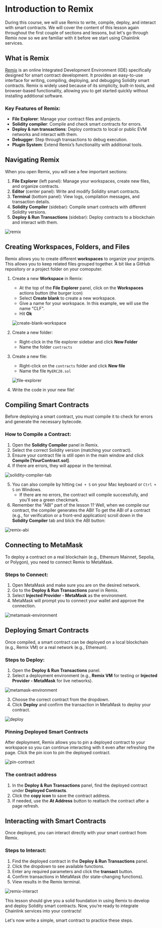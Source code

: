 # Introduction to Remix

During this course, we will use Remix to write, compile, deploy, and interact with smart contracts. We will cover the content of this lesson again throughout the first couple of sections and lessons, but let's go through Remix now so we are familiar with it before we start using Chainlink services.

## What is Remix

[Remix](https://remix.ethereum.org/) is an online Integrated Development Environment (IDE) specifically designed for smart contract development. It provides an easy-to-use interface for writing, compiling, deploying, and debugging Solidity smart contracts. Remix is widely used because of its simplicity, built-in tools, and browser-based functionality, allowing you to get started quickly without installing additional software.

### Key Features of Remix:

- **File Explorer**: Manage your contract files and projects.
- **Solidity compiler**: Compile and check smart contracts for errors.
- **Deploy & run transactions**: Deploy contracts to local or public EVM networks and interact with them.
- **Debugger**: Step through transactions to debug execution.
- **Plugin System**: Extend Remix’s functionality with additional tools.

## Navigating Remix

When you open Remix, you will see a few important sections:

1. **File Explorer** (left panel): Manage your workspaces, create new files, and organize contracts.
2. **Editor** (center panel): Write and modify Solidity smart contracts.
3. **Terminal** (bottom panel): View logs, compilation messages, and transaction details.
4. **Solidity Compiler** (sidebar): Compile smart contracts with different Solidity versions.
5. **Deploy & Run Transactions** (sidebar): Deploy contracts to a blockchain and interact with them.

![remix](/chainlink-fundamentals/2-smart-contract-and-solidity-fundamentals/assets/remix.png)

## Creating Workspaces, Folders, and Files

Remix allows you to create different **workspaces** to organize your projects. This allows you to keep related files grouped together. A bit like a GitHub repository or a project folder on your comoputer.

1. Create a new **Workspace** in Remix: 
    - At the top of the **File Explorer** panel, click on the **Workspaces** actions button (the burger icon)
    - Select **Create blank** to create a new workspace. 
    - Give a name for your workspace. In this example, we will use the name "CLF".
    - Hit **Ok**

    ![create-blank-workspace](/chainlink-fundamentals/2-smart-contract-and-solidity-fundamentals/assets/create-blank-workspace.png)

2. Create a new folder:
    - Right-click in the file explorer sidebar and click **New Folder**
    - Name the folder `contracts`

3. Create a new file:
    - Right-click on the `contracts` folder and click **New file**
    - Name the file `MyERC20.sol`

    ![file-explorer](/chainlink-fundamentals/2-smart-contract-and-solidity-fundamentals/assets/file-explorer.png)

4. Write the code in your new file!

## Compiling Smart Contracts

Before deploying a smart contract, you must compile it to check for errors and generate the necessary bytecode.

### How to Compile a Contract:

1. Open the **Solidity Compiler** panel in Remix.
2. Select the correct Solidity version (matching your contract).
3. Ensure your contract file is still open in the main window and click **Compile [YourContract.sol]**.
4. If there are errors, they will appear in the terminal.

![solidity-compiler-tab](/chainlink-fundamentals/2-smart-contract-and-solidity-fundamentals/assets/solidity-compiler-tab.png)

5. You can also compile by hitting `Cmd + S` on your Mac keyboard or `Ctrl + S` on Windows.
    - If there are no errors, the contract will compile successfully, and you’ll see a green checkmark.
6. Remember the "ABI" part of the lesson 1? Well, when we compile our contract, the compiler generates the ABI! To get the ABI of a contract (e.g., for verification or a front-end application) scroll down in the **Solidity Compiler** tab and blick the ABI button:

![remix-abi](/chainlink-fundamentals/2-smart-contract-and-solidity-fundamentals/assets/remix-abi.png)

## Connecting to MetaMask

To deploy a contract on a real blockchain (e.g., Ethereum Mainnet, Sepolia, or Polygon), you need to connect Remix to MetaMask.

### Steps to Connect:

1. Open MetaMask and make sure you are on the desired network.
2. Go to the **Deploy & Run Transactions** panel in Remix.
3. Select **Injected Provider - MetaMask** as the environment.
4. MetaMask will prompt you to connect your wallet and approve the connection.

![metamask-environment](/chainlink-fundamentals/2-smart-contract-and-solidity-fundamentals/assets/metamask-environment.png)

## Deploying Smart Contracts

Once compiled, a smart contract can be deployed on a local blockchain (e.g., Remix VM) or a real network (e.g., Ethereum).

### Steps to Deploy:

1. Open the **Deploy & Run Transactions** panel.
2. Select a deployment environment (e.g., **Remix VM** for testing or **Injected Provider - MetaMask** for live networks).

![metamask-environment](/chainlink-fundamentals/2-smart-contract-and-solidity-fundamentals/assets/metamask-environment.png)

3. Choose the correct contract from the dropdown.
4. Click **Deploy** and confirm the transaction in MetaMask to deploy your contract.

![deploy](/chainlink-fundamentals/2-smart-contract-and-solidity-fundamentals/assets/deploy.png)

### Pinning Deployed Smart Contracts

After deployment, Remix allows you to pin a deployed contract to your workspace so you can continue interacting with it even after refreshing the page. Click the pin icon to pin the deployed contract.

![pin-contract](/chainlink-fundamentals/2-smart-contract-and-solidity-fundamentals/assets/pin-contract.png)

### The contract address

1. In the **Deploy & Run Transactions** panel, find the deployed contract under **Deployed Contracts**.
2. Click the **copy icon** to save the contract address.
3. If needed, use the **At Address** button to reattach the contract after a page refresh.

## Interacting with Smart Contracts

Once deployed, you can interact directly with your smart contract from Remix.

### Steps to Interact:

1. Find the deployed contract in the **Deploy & Run Transactions** panel.
2. Click the dropdown to see available functions.
3. Enter any required parameters and click the **transact** button.
4. Confirm transactions in MetaMask (for state-changing functions).
5. View results in the Remix terminal.

![remix-interact](/chainlink-fundamentals/2-smart-contract-and-solidity-fundamentals/assets/remix-interact.png)

This lesson should give you a solid foundation in using Remix to develop and deploy Solidity smart contracts. Now, you’re ready to integrate Chainlink services into your contracts!

Let's now write a simple, smart contract to practice these steps.
